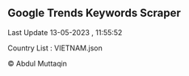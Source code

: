 

## Google Trends Keywords Scraper 
 
Last Update 13-05-2023 , 11:55:52

Country List :
VIETNAM.json



© Abdul Muttaqin 
